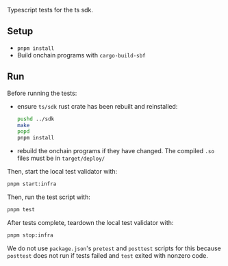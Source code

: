 Typescript tests for the ts sdk.

## Setup

- `pnpm install`
- Build onchain programs with `cargo-build-sbf`

## Run

Before running the tests:

- ensure `ts/sdk` rust crate has been rebuilt and reinstalled:
  ```sh
  pushd ../sdk
  make
  popd
  pnpm install
  ```
- rebuild the onchain programs if they have changed. The compiled `.so` files must be in `target/deploy/`

Then, start the local test validator with:

```sh
pnpm start:infra
```

Then, run the test script with:

```sh
pnpm test
```

After tests complete, teardown the local test validator with:

```sh
pnpm stop:infra
```

We do not use `package.json`'s `pretest` and `posttest` scripts for this because `posttest` does not run if tests failed and `test` exited with nonzero code.

